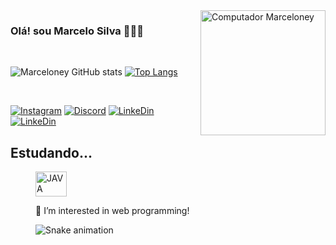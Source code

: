 


<img src="https://raw.githubusercontent.com/MicaelliMedeiros/micaellimedeiros/master/image/computer-illustration.png" min-width="200px" max-width="200px" width="200px" align="right" alt="Computador Marceloney">



### Olá! sou Marcelo Silva 👨🏻‍💻
</div><br/>



![Marceloney GitHub stats](https://github-readme-stats.vercel.app/api?username=Marceloney&show_icons=true&theme=)
[![Top Langs](https://github-readme-stats.vercel.app/api/top-langs/?username=Marceloney&hide_progress=true)](https://github.com/Marceloney/github-readme-stats)
</div><br/>

[![Instagram](https://img.shields.io/badge/Instagram-E4405F?style=for-the-badge&logo=instagram&logoColor=white)](https://www.instagram.com/marceloneyy/)
[![Discord](https://img.shields.io/badge/Discord-7289DA?style=for-the-badge&logo=discord&logoColor=white)](https://discord.com/channels/@me)
[![LinkeDin](https://img.shields.io/badge/LinkedIn-0077B5?style=for-the-badge&logo=linkedin&logoColor=white)](https://www.linkedin.com/in/marcelo-silva-40b39422b/)
[![LinkeDin](	https://img.shields.io/badge/Gmail-D14836?style=for-the-badge&logo=gmail&logoColor=white)](https://mail.google.com/mail/u/0/#inbox)


## Estudando... 


<dir style="display: incline_block"><br\>
<img align="center" alt="JAVA" height="40" width="50" src="https://cdn.jsdelivr.net/gh/devicons/devicon/icons/java/java-original.svg">
  </div><br/>
  
👀 I’m interested in web programming!
  

 
![Snake animation](https://github.com/Lynikerrr/Lynikerrr/blob/output/github-contribution-grid-snake.svg)

</div>
  
 
  
  
  
